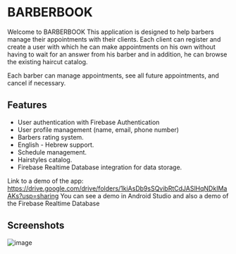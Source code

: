# BARBERBOOK

Welcome to BARBERBOOK
This application is designed to help barbers manage their appointments with their clients.
Each client can register and create a user with which he can make appointments on his own without having to wait for an answer from his barber and in addition, he can browse the existing haircut catalog.

Each barber can manage appointments, see all future appointments, and cancel if necessary.

## Features

- User authentication with Firebase Authentication
- User profile management (name, email, phone number)
- Barbers rating system.
- English - Hebrew support.
- Schedule management.
- Hairstyles catalog.
- Firebase Realtime Database integration for data storage.

Link to a demo of the app: 
https://drive.google.com/drive/folders/1kiAsDb9sSQvibRtCdJASlHqNDkIMaAKs?usp=sharing
You can see a demo in Android Studio and also a demo of the Firebase Realtime Database

## Screenshots

![image](https://github.com/user-attachments/assets/61c71306-a134-4fe2-a3b9-3aa0321314d4)
